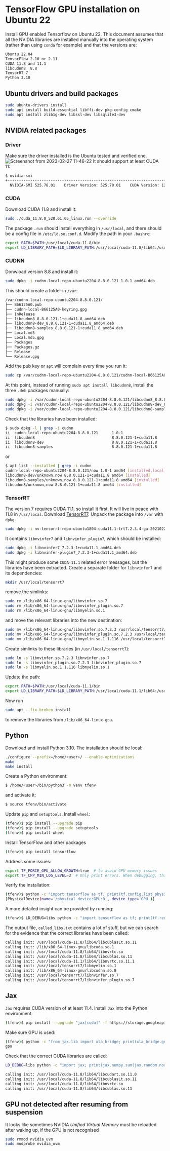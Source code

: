 # TensorFlow GPU installation on Ubuntu 22
Install GPU enabled Tensorflow on Ubuntu 22. This document assumes that all the NVIDIA libraries are installed manually into the operating system (rather than using `conda` for example) and that the versions are:
```bash
Ubuntu 22.04
TensorFlow 2.10 or 2.11
CUDA 11.8 and 11.1
libcudnn8  8.8
TensorRT 7
Python 3.10
```
## Ubuntu drivers and build packages
```bash
sudo ubuntu-drivers install
sudo apt install build-essential libffi-dev pkg-config cmake
sudo apt install zlib1g-dev libssl-dev libsqlite3-dev
```
## NVIDIA related packages
### Driver
Make sure the driver installed is the Ubuntu tested and verified one.
![Screenshot from 2023-02-27 11-46-22](https://user-images.githubusercontent.com/37543656/221555859-99025c67-c3da-457e-bc91-d27ff899f313.png)
It should support at least CUDA 11:
```bash
$ nvidia-smi    
+-----------------------------------------------------------------------------+
  NVIDIA-SMI 525.78.01    Driver Version: 525.78.01    CUDA Version: 12.0
```
### CUDA
Download CUDA 11.8 and install it:
```bash
sudo ./cuda_11.8.0_520.61.05_linux.run --override
```
The package `.run` should install everything in `/usr/local`, and there should be a config file in `/etc/ld.so.conf.d`. Modify the path in your `.bashrc`:
```bash
export PATH=$PATH:/usr/local/cuda-11.8/bin
export LD_LIBRARY_PATH=$LD_LIBRARY_PATH:/usr/local/cuda-11.8/lib64:/usr/local/cuda-11.8/extras/CUPTI/lib64
```
### CUDNN
Donwload version 8.8 and install it:
```bash
sudo dpkg -i cudnn-local-repo-ubuntu2204-8.8.0.121_1.0-1_amd64.deb
```
This should create a folder in `/var`:
```bash
/var/cudnn-local-repo-ubuntu2204-8.8.0.121/
├── B66125A0.pub
├── cudnn-local-B66125A0-keyring.gpg
├── InRelease
├── libcudnn8_8.8.0.121-1+cuda11.8_amd64.deb
├── libcudnn8-dev_8.8.0.121-1+cuda11.8_amd64.deb
├── libcudnn8-samples_8.8.0.121-1+cuda11.8_amd64.deb
├── Local.md5
├── Local.md5.gpg
├── Packages
├── Packages.gz
├── Release
└── Release.gpg
```
Add the pub key or `apt` will complain every time you run it:
```bash
sudo cp /var/cudnn-local-repo-ubuntu2204-8.8.0.121/cudnn-local-B66125A0-keyring.gpg /usr/share/keyrings/
```
At this point, instead of running `sudo apt install libcudnn8`, install the three `.deb` packages manually:
```bash
sudo dpkg -i /var/cudnn-local-repo-ubuntu2204-8.8.0.121/libcudnn8_8.8.0.121-1+cuda11.8_amd64.deb
sudo dpkg -i /var/cudnn-local-repo-ubuntu2204-8.8.0.121/libcudnn8-dev_8.8.0.121-1+cuda11.8_amd64.deb
sudo dpkg -i /var/cudnn-local-repo-ubuntu2204-8.8.0.121/libcudnn8-samples_8.8.0.121-1+cuda11.8_amd64.deb
```
Check that the libraries have been installed:
```bash
$ sudo dpkg -l | grep -i cudnn
ii  cudnn-local-repo-ubuntu2204-8.8.0.121      1.0-1                                   amd64        cudnn-local repository configuration files
ii  libcudnn8                                  8.8.0.121-1+cuda11.8                    amd64        cuDNN runtime libraries
ii  libcudnn8-dev                              8.8.0.121-1+cuda11.8                    amd64        cuDNN development libraries and headers
ii  libcudnn8-samples                          8.8.0.121-1+cuda11.8                    amd64        cuDNN samples
```
or
```bash
$ apt list --installed | grep -i cudnn
cudnn-local-repo-ubuntu2204-8.8.0.121/now 1.0-1 amd64 [installed,local]
libcudnn8-dev/unknown,now 8.8.0.121-1+cuda11.8 amd64 [installed]
libcudnn8-samples/unknown,now 8.8.0.121-1+cuda11.8 amd64 [installed]
libcudnn8/unknown,now 8.8.0.121-1+cuda11.8 amd64 [installed]
```
### TensorRT
The version 7 requires CUDA 11.1, so install it first. It will live in peace with 11.8 in `/usr/local`. Download [TensorRT7](https://developer.nvidia.com/compute/machine-learning/tensorrt/secure/7.2.3/local_repos/nv-tensorrt-repo-ubuntu1804-cuda11.1-trt7.2.3.4-ga-20210226_1-1_amd64.deb). Unpack the package into `/var` with `dpkg`:
```bash
sudo dpkg -i nv-tensorrt-repo-ubuntu1804-cuda11.1-trt7.2.3.4-ga-20210226_1-1_amd64.deb
```
It contains `libnvinfer7` and `libnvinfer_plugin7`, which should be installed:
```bash
sudo dpkg -i libnvinfer7_7.2.3-1+cuda11.1_amd64.deb
sudo dpkg -i libnvinfer-plugin7_7.2.3-1+cuda11.1_amd64.deb
```
This might produce some `CUDA-11.1` related error messages, but the libraries have been extracted. Create a separate folder for `libnvinfer7` and its dependencies:
```bash
mkdir /usr/local/tensorrt7
```
remove the simlinks:
```bash
sudo rm /lib/x86_64-linux-gnu/libnvinfer.so.7
sudo rm /lib/x86_64-linux-gnu/libnvinfer_plugin.so.7
sudo rm /lib/x86_64-linux-gnu/libmyelin.so.1
```
and move the relevant libraries into the new destination:
```bash
sudo mv /lib/x86_64-linux-gnu/libnvinfer.so.7.2.3 /usr/local/tensorrt7/
sudo mv /lib/x86_64-linux-gnu/libnvinfer_plugin.so.7.2.3 /usr/local/tensorrt7/
sudo mv /lib/x86_64-linux-gnu/libmyelin.so.1.1.116 /usr/local/tensorrt7/
```
Create simlinks to these libraries (in `/usr/local/tensorrt7`):
```bash
sudo ln -s libnvinfer.so.7.2.3 libnvinfer.so.7
sudo ln -s libnvinfer_plugin.so.7.2.3 libnvinfer_plugin.so.7
sudo ln -s libmyelin.so.1.1.116 libmyelin.so.1
```
Update the path:
```bash
export PATH=$PATH:/usr/local/cuda-11.1/bin
export LD_LIBRARY_PATH=$LD_LIBRARY_PATH:/usr/local/cuda-11.1/lib64:/usr/local/cuda-11.1/extras/CUPTI/lib64:/usr/local/tensorrt7
```
Now run
```bash
sudo apt --fix-broken install
```
to remove the libraries from `/lib/x86_64-linux-gnu`.
## Python
Download and install Python 3.10. The installation should be local:
```bash
./configure --prefix=/home/<user>/ --enable-optimizations
make
make install
```
Create a Python environment:
```bash
$ /home/<user>/bin/python3 -m venv tfenv
```
and activate it:
```bash
$ source tfenv/bin/activate
```
Update `pip` and `setuptools`. Install `wheel`:
```bash
(tfenv)$ pip install --upgrade pip
(tfenv)$ pip install --upgrade setuptools
(tfenv)$ pip install wheel
```
Install TensorFlow and other packages
```bash
(tfenv)$ pip install tensorflow
```
Address some issues:
```bash
export TF_FORCE_GPU_ALLOW_GROWTH=true  # to avoid GPU memory issues
export TF_CPP_MIN_LOG_LEVEL=3  # Only print errors. When debugging, this should set to 0
```
Verify the installation:
```bash
(tfenv)$ python -c "import tensorflow as tf; print(tf.config.list_physical_devices('GPU'))"
[PhysicalDevice(name='/physical_device:GPU:0', device_type='GPU')]
```
A more detailed insight can be provided by running:
```bash
(tfenv)$ LD_DEBUG=libs python -c "import tensorflow as tf; print(tf.reduce_sum(tf.random.normal([1000, 1000])))" > called_libs.txt 2>&1
```
The output file, `called_libs.txt` contains a lot of stuff, but we can search for the evidence that the correct libraries have been called:
```bash
calling init: /usr/local/cuda-11.8/lib64/libcublasLt.so.11
calling init: /lib/x86_64-linux-gnu/libcuda.so.1
calling init: /usr/local/cuda-11.8/lib64/libnvrtc.so
calling init: /usr/local/cuda-11.8/lib64/libcublas.so.11
calling init: /usr/local/cuda-11.1/lib64/libnvrtc.so.11.1
calling init: /usr/local/tensorrt7/libmyelin.so.1
calling init: /lib/x86_64-linux-gnu/libcudnn.so.8
calling init: /usr/local/tensorrt7/libnvinfer.so.7
calling init: /usr/local/tensorrt7/libnvinfer_plugin.so.7
```
## Jax
`Jax` requires CUDA version of at least 11.4. Install `Jax` into the Python environment:
```bash
(tfenv)$ pip install --upgrade "jax[cuda]" -f https://storage.googleapis.com/jax-releases/jax_cuda_releases.html
```
Make sure GPU is used:
```bash
(tfenv)$ python -c "from jax.lib import xla_bridge; print(xla_bridge.get_backend().platform)"
gpu
```
Check that the correct CUDA libraries are called:
```bash
LD_DEBUG=libs python -c "import jax; print(jax.numpy.sum(jax.random.normal(jax.random.PRNGKey(0),(1000, 1000))))" > jax_libs.txt 2>&1
```
```bash
calling init: /usr/local/cuda-11.8/lib64/libcudart.so.11.0
calling init: /usr/local/cuda-11.8/lib64/libcublasLt.so.11
calling init: /usr/local/cuda-11.8/lib64/libnvrtc.so
calling init: /usr/local/cuda-11.8/lib64/libcublas.so.11
```
## GPU not detected after resuming from suspension
It looks like sometimes NVIDIA _Unified Virtual Memory_ must be reloaded after waking up, if the GPU is not recognised
```bash
sudo rmmod nvidia_uvm
sudo modprobe nvidia_uvm
```
